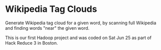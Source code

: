 # Wikipedia Tag Clouds #

Generate Wikipedia tag cloud for a given word, by scanning full Wikipedia and finding words "near" the given word.

This is our first Hadoop project and was coded on Sat Jun 25 as part of Hack Reduce 3 in Boston.